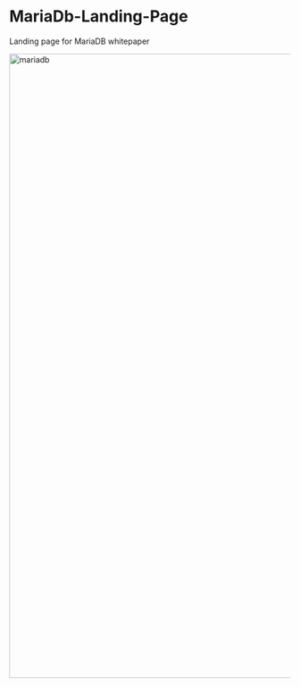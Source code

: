 # MariaDb-Landing-Page
Landing page for MariaDB whitepaper

<img width="1118" alt="mariadb" src="https://user-images.githubusercontent.com/7319667/213317876-ba3062ce-ab4c-405a-874b-d620a4ad8f46.png">
